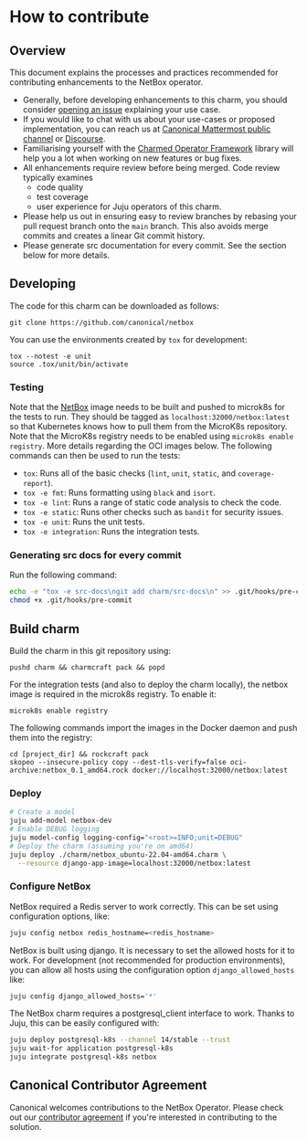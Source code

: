 # How to contribute

## Overview

This document explains the processes and practices recommended for contributing
enhancements to the NetBox operator.

- Generally, before developing enhancements to this charm, you should consider
[opening an issue](https://github.com/canonical/netbox/issues)
explaining your use case.
- If you would like to chat with us about your use-cases or proposed
implementation, you can reach us at [Canonical Mattermost public channel](https://chat.charmhub.io/charmhub/channels/charm-dev)
or [Discourse](https://discourse.charmhub.io/).
- Familiarising yourself with the [Charmed Operator Framework](https://juju.is/docs/sdk)
library will help you a lot when working on new features or bug fixes.
- All enhancements require review before being merged. Code review typically
examines
  - code quality
  - test coverage
  - user experience for Juju operators of this charm.
- Please help us out in ensuring easy to review branches by rebasing your pull
request branch onto the `main` branch. This also avoids merge commits and
creates a linear Git commit history.
- Please generate src documentation for every commit. See the section below for
more details.

## Developing

The code for this charm can be downloaded as follows:

```
git clone https://github.com/canonical/netbox
```

You can use the environments created by `tox` for development:

```shell
tox --notest -e unit
source .tox/unit/bin/activate
```

### Testing

Note that the [NetBox](../rockcraft.yaml) image needs to be built and pushed to microk8s
for the tests to run. They should be tagged as `localhost:32000/netbox:latest` so that
Kubernetes knows how to pull them from the MicroK8s repository. Note that the MicroK8s 
registry needs to be enabled using `microk8s enable registry`. More details regarding 
the OCI images below. The following commands can then be used to run the tests:

* `tox`: Runs all of the basic checks (`lint`, `unit`, `static`, and `coverage-report`).
* `tox -e fmt`: Runs formatting using `black` and `isort`.
* `tox -e lint`: Runs a range of static code analysis to check the code.
* `tox -e static`: Runs other checks such as `bandit` for security issues.
* `tox -e unit`: Runs the unit tests.
* `tox -e integration`: Runs the integration tests.

### Generating src docs for every commit

Run the following command:

```bash
echo -e "tox -e src-docs\ngit add charm/src-docs\n" >> .git/hooks/pre-commit
chmod +x .git/hooks/pre-commit
```

## Build charm

Build the charm in this git repository using:

```shell
pushd charm && charmcraft pack && popd
```
For the integration tests (and also to deploy the charm locally), the netbox
image is required in the microk8s registry. To enable it:

    microk8s enable registry

The following commands import the images in the Docker daemon and push them into
the registry:

    cd [project_dir] && rockcraft pack
    skopeo --insecure-policy copy --dest-tls-verify=false oci-archive:netbox_0.1_amd64.rock docker://localhost:32000/netbox:latest

### Deploy

```bash
# Create a model
juju add-model netbox-dev
# Enable DEBUG logging
juju model-config logging-config="<root>=INFO;unit=DEBUG"
# Deploy the charm (assuming you're on amd64)
juju deploy ./charm/netbox_ubuntu-22.04-amd64.charm \
  --resource django-app-image=localhost:32000/netbox:latest
```

### Configure NetBox

NetBox required a Redis server to work correctly. This can
be set using configuration options, like:

```bash
juju config netbox redis_hostname=<redis_hostname>
```

NetBox is built using django. It is necessary to set the 
allowed hosts for it to work. For development (not recommended
for production environments), you can allow all hosts using
the configuration option `django_allowed_hosts` like:

```bash
juju config django_allowed_hosts='*'
```

The NetBox charm requires a postgresql_client interface to work.
Thanks to Juju, this can be easily configured with:
```bash
juju deploy postgresql-k8s --channel 14/stable --trust
juju wait-for application postgresql-k8s
juju integrate postgresql-k8s netbox
```

## Canonical Contributor Agreement

Canonical welcomes contributions to the NetBox Operator. Please check out our [contributor agreement](https://ubuntu.com/legal/contributors) if you're interested in contributing to the solution.